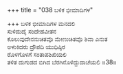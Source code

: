 +++
title = "038 ಬಳಿಕ ಭೀಮಾದಿಗಳ"

+++
ಬಳಿಕ ಭೀಮಾದಿಗಳ ಮನದಲಿ   
ಸುಳಿದುದೈ ಸಂದೇಹವೀತನ   
ಕೊಲುವುದೇನನುಚಿತವೊ ಮೇಣುಚಿತವೊ ಶಿವಾ ಎನುತ   
ಅಳುಕಿದರು ದ್ರೌಪದಿ ಯುಧಿಷ್ಠಿರ   
ರೊಳಗೊಳಗೆ ಸಂತಾಪಶಿಖಿಯಲಿ   
ತಳಿತ ದುಗುಡದ ಬಿಗಿದ ಬೆರಗಿನೊಳಿದ್ದುದಾಚೆಯಲಿ     ॥38॥